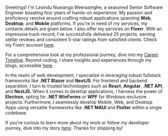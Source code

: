 Greetings! I'm Lasindu Nuwanga Weerasinghe, a seasoned Senior Software Engineer boasting four years of hands-on experience. My passion and proficiency revolve around crafting robust applications spanning **Web**, **Desktop**, and **Mobile** platforms. If you're in need of my services, my contacts details are given below. I also offer my services on **Fiverr**. With an impressive track record, I've successfully delivered 25 projects, earning stellar reviews and consistent 5-star ratings from satisfied clients. Check my Fiverr account <a href="https://www.fiverr.com/lassaz_vegaz" target="_blank">here</a>.

For a comprehensive look at my professional journey, dive into my [Career Timeline](#career-timeline). Beyond coding, I share insights and experiences through my blogs, accessible <a href="https://medium.com/@lasindunuwangaweerasinghe" target="_blank">here</a>.

In the realm of web development, I specialize in leveraging robust fullstack frameworks like **.NET Blazor** and **NextJS**. For frontend and backend separation, I turn to trusted technologies such as **React**, **Angular**, **.NET API**, and **NestJS**. When it comes to desktop applications, I harness the power of **Electron**, opting for **.NET WinForms** or **WPF** for Windows-exclusive projects. Furthermore, I seamlessly develop Mobile, Web, and Desktop Apps using versatile frameworks like **.NET MAUI** and **Flutter** within a single codebase.

If you're curious to learn more about my work or follow my developer journey, dive into my story [here](/my-story). Thanks for stopping by!
